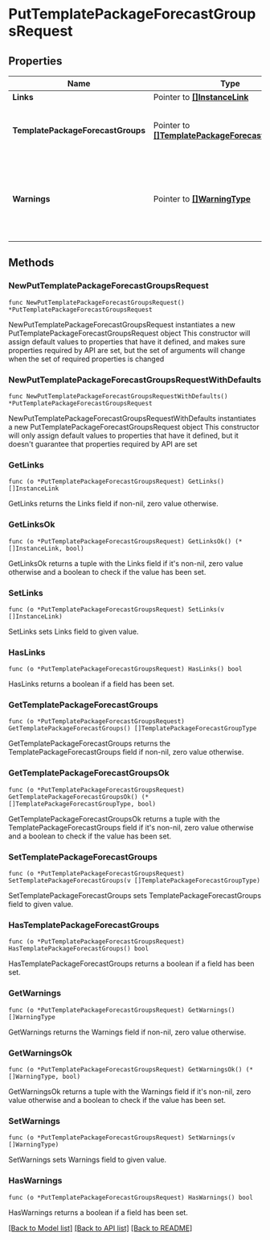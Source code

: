 # PutTemplatePackageForecastGroupsRequest

## Properties

Name | Type | Description | Notes
------------ | ------------- | ------------- | -------------
**Links** | Pointer to [**[]InstanceLink**](InstanceLink.md) |  | [optional] 
**TemplatePackageForecastGroups** | Pointer to [**[]TemplatePackageForecastGroupType**](TemplatePackageForecastGroupType.md) | Template package forecast group details. | [optional] 
**Warnings** | Pointer to [**[]WarningType**](WarningType.md) | Used in conjunction with the Success element to define a business error. | [optional] 

## Methods

### NewPutTemplatePackageForecastGroupsRequest

`func NewPutTemplatePackageForecastGroupsRequest() *PutTemplatePackageForecastGroupsRequest`

NewPutTemplatePackageForecastGroupsRequest instantiates a new PutTemplatePackageForecastGroupsRequest object
This constructor will assign default values to properties that have it defined,
and makes sure properties required by API are set, but the set of arguments
will change when the set of required properties is changed

### NewPutTemplatePackageForecastGroupsRequestWithDefaults

`func NewPutTemplatePackageForecastGroupsRequestWithDefaults() *PutTemplatePackageForecastGroupsRequest`

NewPutTemplatePackageForecastGroupsRequestWithDefaults instantiates a new PutTemplatePackageForecastGroupsRequest object
This constructor will only assign default values to properties that have it defined,
but it doesn't guarantee that properties required by API are set

### GetLinks

`func (o *PutTemplatePackageForecastGroupsRequest) GetLinks() []InstanceLink`

GetLinks returns the Links field if non-nil, zero value otherwise.

### GetLinksOk

`func (o *PutTemplatePackageForecastGroupsRequest) GetLinksOk() (*[]InstanceLink, bool)`

GetLinksOk returns a tuple with the Links field if it's non-nil, zero value otherwise
and a boolean to check if the value has been set.

### SetLinks

`func (o *PutTemplatePackageForecastGroupsRequest) SetLinks(v []InstanceLink)`

SetLinks sets Links field to given value.

### HasLinks

`func (o *PutTemplatePackageForecastGroupsRequest) HasLinks() bool`

HasLinks returns a boolean if a field has been set.

### GetTemplatePackageForecastGroups

`func (o *PutTemplatePackageForecastGroupsRequest) GetTemplatePackageForecastGroups() []TemplatePackageForecastGroupType`

GetTemplatePackageForecastGroups returns the TemplatePackageForecastGroups field if non-nil, zero value otherwise.

### GetTemplatePackageForecastGroupsOk

`func (o *PutTemplatePackageForecastGroupsRequest) GetTemplatePackageForecastGroupsOk() (*[]TemplatePackageForecastGroupType, bool)`

GetTemplatePackageForecastGroupsOk returns a tuple with the TemplatePackageForecastGroups field if it's non-nil, zero value otherwise
and a boolean to check if the value has been set.

### SetTemplatePackageForecastGroups

`func (o *PutTemplatePackageForecastGroupsRequest) SetTemplatePackageForecastGroups(v []TemplatePackageForecastGroupType)`

SetTemplatePackageForecastGroups sets TemplatePackageForecastGroups field to given value.

### HasTemplatePackageForecastGroups

`func (o *PutTemplatePackageForecastGroupsRequest) HasTemplatePackageForecastGroups() bool`

HasTemplatePackageForecastGroups returns a boolean if a field has been set.

### GetWarnings

`func (o *PutTemplatePackageForecastGroupsRequest) GetWarnings() []WarningType`

GetWarnings returns the Warnings field if non-nil, zero value otherwise.

### GetWarningsOk

`func (o *PutTemplatePackageForecastGroupsRequest) GetWarningsOk() (*[]WarningType, bool)`

GetWarningsOk returns a tuple with the Warnings field if it's non-nil, zero value otherwise
and a boolean to check if the value has been set.

### SetWarnings

`func (o *PutTemplatePackageForecastGroupsRequest) SetWarnings(v []WarningType)`

SetWarnings sets Warnings field to given value.

### HasWarnings

`func (o *PutTemplatePackageForecastGroupsRequest) HasWarnings() bool`

HasWarnings returns a boolean if a field has been set.


[[Back to Model list]](../README.md#documentation-for-models) [[Back to API list]](../README.md#documentation-for-api-endpoints) [[Back to README]](../README.md)


